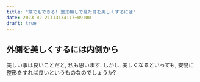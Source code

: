 ```yaml
---
title: "誰でもできる! 整形無しで見た目を美しくするには"
date: 2023-02-21T13:34:17+09:00
draft: true
---
```


## 外側を美しくするには内側から
> 

美しい事は良いことだと, 私も思います. しかし, 美しくなるといっても,
安易に整形をすれば良いというものなのでしょうか?
